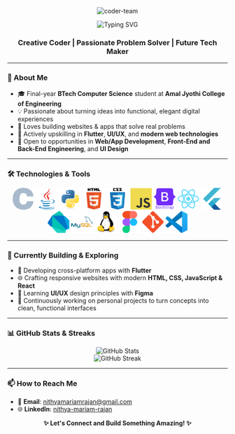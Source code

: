 <div align="center">
  <img src="https://media.giphy.com/media/f3iwJFOVOwuy7K6FFw/giphy.gif" alt="coder-team" width="800" height="auto"/>

  <p align="center">
    <img src="https://readme-typing-svg.herokuapp.com?font=Fira+Code&size=30&duration=4000&pause=1000&color=F75C7E&center=true&vCenter=true&width=600&lines=Hi+%F0%9F%91%8B%2C+I'm+Nithya;Aspiring+Web+%26+App+Developer;BTech+CS+Student+%7C+UI%2FUX+Learner" alt="Typing SVG" />
  </p>

  <h3>Creative Coder | Passionate Problem Solver | Future Tech Maker</h3>
</div>

---

### 🌟 About Me

- 🎓 Final-year **BTech Computer Science** student at **Amal Jyothi College of Engineering**
- 💡 Passionate about turning ideas into functional, elegant digital experiences
- 🧠 Loves building websites & apps that solve real problems
- 🌱 Actively upskilling in **Flutter**, **UI/UX**, and **modern web technologies**
- 🚀 Open to opportunities in **Web/App Development**, **Front-End and Back-End Engineering**, and **UI Design**

---

### 🛠️ Technologies & Tools

<p align="center">
  <!-- Core Programming -->
  <img src="https://raw.githubusercontent.com/devicons/devicon/master/icons/c/c-original.svg" alt="C" width="50" height="50"/>
  <img src="https://raw.githubusercontent.com/devicons/devicon/master/icons/java/java-original.svg" alt="Java" width="50" height="50"/>
  <img src="https://raw.githubusercontent.com/devicons/devicon/master/icons/python/python-original.svg" alt="Python" width="50" height="50"/>

  <!-- Web Technologies -->
  <img src="https://raw.githubusercontent.com/devicons/devicon/master/icons/html5/html5-original-wordmark.svg" alt="HTML5" width="50" height="50"/>
  <img src="https://raw.githubusercontent.com/devicons/devicon/master/icons/css3/css3-original-wordmark.svg" alt="CSS3" width="50" height="50"/>
  <img src="https://raw.githubusercontent.com/devicons/devicon/master/icons/javascript/javascript-original.svg" alt="JavaScript" width="50" height="50"/>
  <img src="https://raw.githubusercontent.com/devicons/devicon/master/icons/bootstrap/bootstrap-plain-wordmark.svg" alt="Bootstrap" width="50" height="50"/>
  <img src="https://raw.githubusercontent.com/devicons/devicon/master/icons/react/react-original.svg" alt="React" width="50" height="50"/>

  <!-- App Development -->
  <img src="https://raw.githubusercontent.com/devicons/devicon/master/icons/flutter/flutter-original.svg" alt="Flutter" width="50" height="50"/>
  <img src="https://raw.githubusercontent.com/devicons/devicon/master/icons/dart/dart-original.svg" alt="Dart" width="50" height="50"/>

  <!-- Database / OS -->
  <img src="https://raw.githubusercontent.com/devicons/devicon/master/icons/mysql/mysql-original-wordmark.svg" alt="MySQL" width="50" height="50"/>
  <img src="https://raw.githubusercontent.com/devicons/devicon/master/icons/linux/linux-original.svg" alt="Linux" width="50" height="50"/>

  <!-- UI/UX & Tools -->
  <img src="https://raw.githubusercontent.com/devicons/devicon/master/icons/figma/figma-original.svg" alt="Figma" width="50" height="50"/>
  <img src="https://raw.githubusercontent.com/devicons/devicon/master/icons/git/git-original.svg" alt="Git" width="50" height="50"/>
  <img src="https://raw.githubusercontent.com/devicons/devicon/master/icons/vscode/vscode-original.svg" alt="VSCode" width="50" height="50"/>
</p>

---

### 🔧 Currently Building & Exploring

- 📱 Developing cross-platform apps with **Flutter**
- 🌐 Crafting responsive websites with modern **HTML, CSS, JavaScript & React**
- 🎨 Learning **UI/UX** design principles with **Figma**
- 🚀 Continuously working on personal projects to turn concepts into clean, functional interfaces

---

### 📊 GitHub Stats & Streaks

<p align="center">
  <img src="https://github-readme-stats.vercel.app/api?username=NithyaMariamRajan&show_icons=true&hide_title=true&count_private=true&hide=prs&theme=radical" alt="GitHub Stats"/>
  <br />
  <img src="https://github-readme-streak-stats.herokuapp.com/?user=NithyaMariamRajan&theme=radical" alt="GitHub Streak"/>
</p>

---

### 📫 How to Reach Me

- 📧 **Email**: [nithyamariamrajan@gmail.com](mailto:nithyamariamrajan@gmail.com)  
- 🌐 **LinkedIn**: [nithya-mariam-rajan](https://www.linkedin.com/in/nithya-mariam-rajan-695428254/)

<p align="center"><b>✨ Let's Connect and Build Something Amazing! ✨</b></p>



